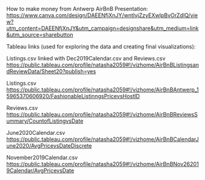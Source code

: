 How to make money from Antwerp AirBnB Presentation:
https://www.canva.com/design/DAEENfjXnJY/wntlvjZzyEXwlpBvOrZdlQ/view?utm_content=DAEENfjXnJY&utm_campaign=designshare&utm_medium=link&utm_source=sharebutton

Tableau links (used for exploring the data and creating final visualizations):

Listings.csv linked with Dec2019Calendar.csv and Reviews.csv
https://public.tableau.com/profile/natasha2059#!/vizhome/AirBnBListingsandReviewData/Sheet20?publish=yes

Listings.csv
https://public.tableau.com/profile/natasha2059#!/vizhome/AirBnBAntwerp_15965370606920/FashionableListinngsPricevsHostID

Reviews.csv
https://public.tableau.com/profile/natasha2059#!/vizhome/AirBnBReviewsSummary/CountofListingvsDate

June2020Calendar.csv
https://public.tableau.com/profile/natasha2059#!/vizhome/AirBnBCalendarJune2020/AvgPricevsDateDiscrete

November2019Calendar.csv
https://public.tableau.com/profile/natasha2059#!/vizhome/AirBnBNov262019Calendar/AvgPricevsDate
